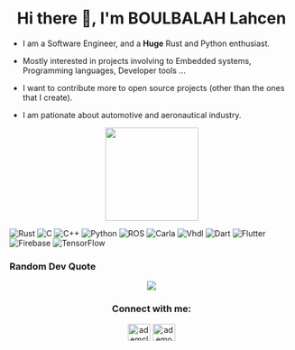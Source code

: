 <h1 align="center">Hi there 👋, I'm BOULBALAH Lahcen</h1>

* I am a Software Engineer, and a **Huge** Rust and Python enthusiast.

* Mostly interested in projects involving to Embedded systems, Programming languages, Developer tools ...

* I want to contribute more to open source projects (other than the ones that I create).

* I am pationate about automotive and aeronautical industry.
<p align="center">
<img height="165" src="https://github-readme-stats.vercel.app/api?username=misarb&show_icons=true&theme=radical"/>

</p>

![Rust](https://img.shields.io/badge/Rust-%2300599C.svg?style=for-the-badge&logo=Rust&logoColor=b7410e)
![C](https://img.shields.io/badge/c-%2300599C.svg?style=for-the-badge&logo=c&logoColor=white)
![C++](https://img.shields.io/badge/c++-%2300599C.svg?style=for-the-badge&logo=c%2B%2B&logoColor=white)
![Python](https://img.shields.io/badge/python-3670A0?style=for-the-badge&logo=python&logoColor=ffdd54)
![ROS](https://img.shields.io/badge/Ros-%2300599C.svg?style=for-the-badge&logo=Ros&logoColor=ffdd54)
![Carla](https://img.shields.io/badge/carla-3670A0?style=for-the-badge&logo=carla&logoColor=ffdd54)
![Vhdl](https://img.shields.io/badge/Vhdl-3%2300599C.svg?style=for-the-badge&logo=Vhdl&logoColor=b7410e)
![Dart](https://img.shields.io/badge/dart-%230175C2.svg?style=for-the-badge&logo=dart&logoColor=white)
![Flutter](https://img.shields.io/badge/Flutter-%2302569B.svg?style=for-the-badge&logo=Flutter&logoColor=white)
![Firebase](https://img.shields.io/badge/firebase-%23039BE5.svg?style=for-the-badge&logo=firebase)
![TensorFlow](https://img.shields.io/badge/TensorFlow-%23FF6F00.svg?style=for-the-badge&logo=TensorFlow&logoColor=white)

### Random Dev Quote

<p align="center">
<img src="https://quotes-github-readme.vercel.app/api?type=horizontal&theme=radical"/>
</p>


<h3 align="center">Connect with me:</h3>
<p align="center">
<a href="https://www.linkedin.com/in/boulbalah" target="blank"><img align="center" src="https://raw.githubusercontent.com/rahuldkjain/github-profile-readme-generator/master/src/images/icons/Social/linked-in-alt.svg" alt="ademclk" height="30" width="40" /></a>
<a href="https://twitter.com/Misar96760408" target="blank"><img align="center" src="https://raw.githubusercontent.com/rahuldkjain/github-profile-readme-generator/master/src/images/icons/Social/twitter.svg" alt="ademonurclk" height="30" width="40" /></a>

</p>

